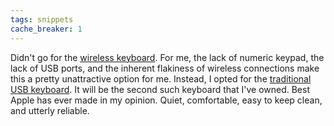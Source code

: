 ```yaml
---
tags: snippets
cache_breaker: 1
---
```


Didn't go for the [wireless keyboard](http://www.apple.com/keyboard/). For me, the lack of numeric keypad, the lack of USB ports, and the inherent flakiness of wireless connections make this a pretty unattractive option for me. Instead, I opted for the [traditional USB keyboard](http://store.apple.com/us/product/MB110LL/A). It will be the second such keyboard that I've owned. Best Apple has ever made in my opinion. Quiet, comfortable, easy to keep clean, and utterly reliable.
